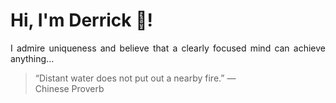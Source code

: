 # Hi, I'm Derrick 👋!
<p align="justify">I admire uniqueness and believe that a clearly focused mind can achieve anything...</p> 
<!-- #quote-start -->
<blockquote>&ldquo;Distant water does not put out a nearby fire.&rdquo; &mdash; <footer>Chinese Proverb</footer></blockquote>
<!-- #quote-end -->
